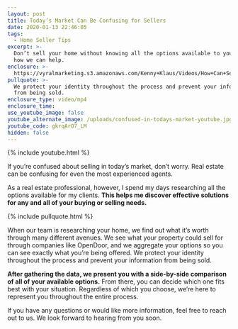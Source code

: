 ```yaml
---
layout: post
title: Today’s Market Can Be Confusing for Sellers
date: 2020-01-13 22:46:05
tags:
  - Home Seller Tips
excerpt: >-
  Don’t sell your home without knowing all the options available to you! Here’s
  how we can help.
enclosure: >-
  https://vyralmarketing.s3.amazonaws.com/Kenny+Klaus/Videos/How+Can+Sellers+Take+Advantage+of+Our+Current+Market_.mp4
pullquote: >-
  We protect your identity throughout the process and prevent your information
  from being sold.
enclosure_type: video/mp4
enclosure_time:
use_youtube_image: false
youtube_alternate_image: /uploads/confused-in-todays-market-youtube.jpg
youtube_code: gkrqArO7_LM
hidden: false
---
```


{% include youtube.html %}

If you’re confused about selling in today’s market, don’t worry. Real estate can be confusing for even the most experienced agents.&nbsp;

As a real estate professional, however, I spend my days researching all the options available for my clients. **This helps me discover effective solutions for any and all of your buying or selling needs.**&nbsp;

{% include pullquote.html %}

When our team is researching your home, we find out what it’s worth through many different avenues. We see what your property could sell for through companies like OpenDoor, and we aggregate your options so you can see exactly what you’re being offered. We protect your identity throughout the process and prevent your information from being sold.

**After gathering the data, we present you with a side-by-side comparison of all of your available options.** From there, you can decide which one fits best with your situation. Regardless of which you choose, we’re here to represent you throughout the entire process.

If you have any questions or would like more information, feel free to reach out to us. We look forward to hearing from you soon.